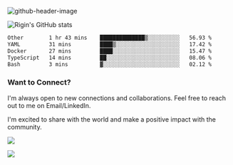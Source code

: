 
![github-header-image](https://github.com/riginoommen/riginoommen/assets/3840244/889cae65-df55-4cda-86cc-bf21bf1f2e96)

![Rigin's GitHub stats](https://github-readme-stats.vercel.app/api?username=riginoommen\&show_icons=true\&show=reviews,discussions_started,discussions_answered,prs_merged,prs_merged_percentage)


<!--START_SECTION:waka-->

```txt
Other        1 hr 43 mins    ██████████████▒░░░░░░░░░░   56.93 %
YAML         31 mins         ████▒░░░░░░░░░░░░░░░░░░░░   17.42 %
Docker       27 mins         ████░░░░░░░░░░░░░░░░░░░░░   15.47 %
TypeScript   14 mins         ██░░░░░░░░░░░░░░░░░░░░░░░   08.06 %
Bash         3 mins          ▓░░░░░░░░░░░░░░░░░░░░░░░░   02.12 %
```

<!--END_SECTION:waka-->

### Want to Connect?

I'm always open to new connections and collaborations. Feel free to reach out to me on Email/LinkedIn.

I'm excited to share with the world and make a positive impact with the community.

![](https://komarev.com/ghpvc/?username=riginoommen)

![](https://hit.yhype.me/github/profile?user_id=3840244)

